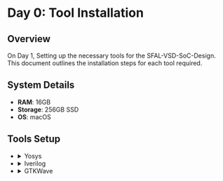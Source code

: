 # Day 0: Tool Installation

## Overview
On Day 1, Setting up the necessary tools for the SFAL-VSD-SoC-Design. This document outlines the installation steps for each tool required.

## System Details
- **RAM**: 16GB
- **Storage**: 256GB SSD
- **OS**: macOS

## Tools Setup

<ul>
    <li>
        <details>
            <summary>Yosys</summary>
            <p>Instructions:</p>
            <pre>
```bash
$ /bin/bash -c "$(curl -fsSL https://raw.githubusercontent.com/Homebrew/install/HEAD/install.sh)"
$ git clone https://github.com/YosysHQ/yosys.git
$ brew install cmake gcc gawk tcl-tk libtool bison flex make
$ brew install graphviz
$ cd yosys
$ git submodule update --init
$ make
$ yosys --version
        </pre>
        <img width="870" alt="Yosys Installation Screenshot" src="https://github.com/user-attachments/assets/1d38c5b6-e74d-4e15-9380-0fdf94153099">
    </details>
</li>
<li>
    <details>
        <summary>Iverilog</summary>
        <p>Instructions:</p>
        <pre>
$ brew install icarus-verilog
        </pre>
        <img width="1376" alt="Iverilog Installation Screenshot" src="https://github.com/user-attachments/assets/2c9e56af-bbc6-425c-b3db-317dc7d9b6a4">
    </details>
</li>
<li>
    <details>
        <summary>GTKWave</summary>
        <p>Instructions:</p>
        <pre>
$ brew install gtkwave
        </pre>
        <img width="1386" alt="GTKWave Installation Screenshot" src="https://github.com/user-attachments/assets/552f76c7-920f-4930-98e7-5d804b43d3ee">
    </details>
</li>
</ul>

